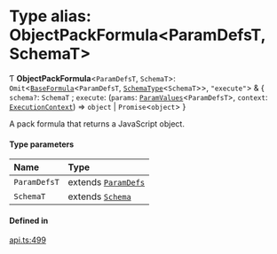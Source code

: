 # Type alias: ObjectPackFormula<ParamDefsT, SchemaT\>

Ƭ **ObjectPackFormula**<`ParamDefsT`, `SchemaT`\>: `Omit`<[`BaseFormula`](BaseFormula.md)<`ParamDefsT`, [`SchemaType`](SchemaType.md)<`SchemaT`\>\>, ``"execute"``\> & { `schema?`: `SchemaT` ; `execute`: (`params`: [`ParamValues`](ParamValues.md)<`ParamDefsT`\>, `context`: [`ExecutionContext`](../interfaces/ExecutionContext.md)) => `object` \| `Promise`<`object`\>  }

A pack formula that returns a JavaScript object.

#### Type parameters

| Name | Type |
| :------ | :------ |
| `ParamDefsT` | extends [`ParamDefs`](ParamDefs.md) |
| `SchemaT` | extends [`Schema`](Schema.md) |

#### Defined in

[api.ts:499](https://github.com/coda/packs-sdk/blob/main/api.ts#L499)
